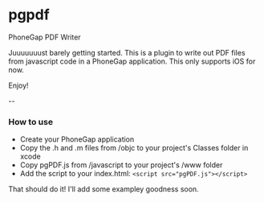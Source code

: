 pgpdf
=====

PhoneGap PDF Writer

Juuuuuuust barely getting started. This is a plugin to write out PDF files from javascript code in a PhoneGap application. This only supports iOS for now.

Enjoy!

--

### How to use
- Create your PhoneGap application
- Copy the .h and .m files from /objc to your project's Classes folder in xcode
- Copy pgPDF.js from /javascript to your project's /www folder
- Add the script to your index.html: `<script src="pgPDF.js"></script>`

That should do it! I'll add some exampley goodness soon.
